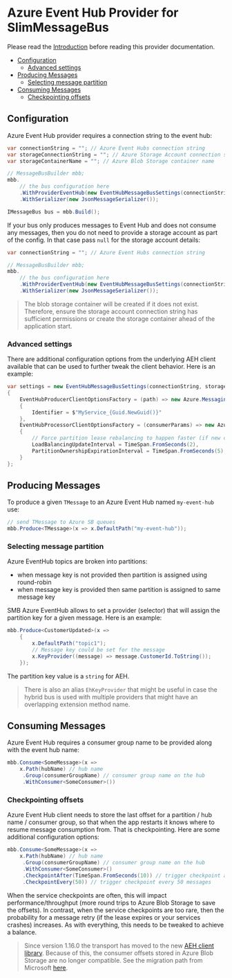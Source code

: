 # Azure Event Hub Provider for SlimMessageBus  <!-- omit in toc -->

Please read the [Introduction](intro.md) before reading this provider documentation.

- [Configuration](#configuration)
  - [Advanced settings](#advanced-settings)
- [Producing Messages](#producing-messages)
  - [Selecting message partition](#selecting-message-partition)
- [Consuming Messages](#consuming-messages)
  - [Checkpointing offsets](#checkpointing-offsets)

## Configuration

Azure Event Hub provider requires a connection string to the event hub:

```cs
var connectionString = ""; // Azure Event Hubs connection string
var storageConnectionString = ""; // Azure Storage Account connection string (for the consumer group to store last checkpointed offset of each topic-partition)
var storageContainerName = ""; // Azure Blob Storage container name

// MessageBusBuilder mbb;
mbb.    
    // the bus configuration here
    .WithProviderEventHub(new EventHubMessageBusSettings(connectionString, storageConnectionString, storageContainerName)); // Use Azure Event Hub as provider
    .WithSerializer(new JsonMessageSerializer());

IMessageBus bus = mbb.Build();
```

If your bus only produces messages to Event Hub and does not consume any messages, then you do not need to provide a storage account as part of the config. In that case pass `null` for the storage account details:

```cs
var connectionString = ""; // Azure Event Hubs connection string

// MessageBusBuilder mbb;
mbb.    
    // the bus configuration here
    .WithProviderEventHub(new EventHubMessageBusSettings(connectionString, null, null)); // The bus will only be used to publish messages to Azure Event Hub
    .WithSerializer(new JsonMessageSerializer());
```

> The blob storage container will be created if it does not exist. Therefore, ensure the storage account connection string has sufficient permissions or create the storage container ahead of the application start.

### Advanced settings

There are additional configuration options from the underlying AEH client available
that can be used to further tweak the client behavior. Here is an example:

```cs
var settings = new EventHubMessageBusSettings(connectionString, storageConnectionString, storageContainerName)
{
    EventHubProducerClientOptionsFactory = (path) => new Azure.Messaging.EventHubs.Producer.EventHubProducerClientOptions
    {
        Identifier = $"MyService_{Guid.NewGuid()}"
    },
    EventHubProcessorClientOptionsFactory = (consumerParams) => new Azure.Messaging.EventHubs.EventProcessorClientOptions
    {
        // Force partition lease rebalancing to happen faster (if new consumers join they can quickly gain a partition lease)
        LoadBalancingUpdateInterval = TimeSpan.FromSeconds(2),
        PartitionOwnershipExpirationInterval = TimeSpan.FromSeconds(5),
    }
};
```

## Producing Messages

To produce a given `TMessage` to an Azure Event Hub named `my-event-hub` use:

```cs
// send TMessage to Azure SB queues
mbb.Produce<TMessage>(x => x.DefaultPath("my-event-hub")); 
```

### Selecting message partition

Azure EventHub topics are broken into partitions:

- when message key is not provided then partition is assigned using round-robin
- when message key is provided then same partition is assigned to same message key

SMB Azure EventHub allows to set a provider (selector) that will assign the partition key for a given message. Here is an example:

```cs
mbb.Produce<CustomerUpdated>(x => 
    {
        x.DefaultPath("topic1");
        // Message key could be set for the message
        x.KeyProvider((message) => message.CustomerId.ToString());
    });
```

The partition key value is a `string` for AEH.

> There is also an alias `EhKeyProvider` that might be useful in case the hybrid bus is used with multiple providers that might have an overlapping extension method name.

## Consuming Messages

Azure Event Hub requires a consumer group name to be provided along with the event hub name:

```cs
mbb.Consume<SomeMessage>(x => 
    x.Path(hubName) // hub name
     .Group(consumerGroupName) // consumer group name on the hub
     .WithConsumer<SomeConsumer>())
```

### Checkpointing offsets

Azure Event Hub client needs to store the last offset for a partition / hub name / consumer group, so that when the app restarts it knows where to resume message consumption from.
That is checkpointing. Here are some additional configuration options:

```cs
mbb.Consume<SomeMessage>(x => 
    x.Path(hubName) // hub name
     .Group(consumerGroupName) // consumer group name on the hub
     .WithConsumer<SomeConsumer>()
     .CheckpointAfter(TimeSpan.FromSeconds(10)) // trigger checkpoint after 10 seconds 
     .CheckpointEvery(50)) // trigger checkpoint every 50 messages
```

When the service checkpoints are often, this will impact performance/throughput (more round trips to Azure Blob Storage to save the offsets). In contrast, when the service checkpoints are too rare, then the probability for a message retry (if the lease expires or your services crashes) increases. As with everything, this needs to be tweaked to achieve a balance.

> Since version 1.16.0 the transport has moved to the new [AEH client library](https://www.nuget.org/packages/Azure.Messaging.EventHubs/).
> Because of this, the consumer offsets stored in Azure Blob Storage are no longer compatible.
> See the migration path from Microsoft [here](https://github.com/Azure/azure-sdk-for-net/blob/main/sdk/eventhub/Azure.Messaging.EventHubs/MigrationGuide.md#migrating-eventprocessorhost-checkpoints).
